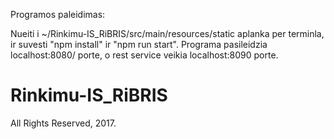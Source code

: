 Programos paleidimas:

Nueiti i ~/Rinkimu-IS_RiBRIS/src/main/resources/static aplanka per terminla, ir suvesti "npm install" ir "npm run start". 
Programa pasileidzia localhost:8080/ porte, o rest service veikia localhost:8090 porte.

# Rinkimu-IS_RiBRIS
All Rights Reserved, 2017.
